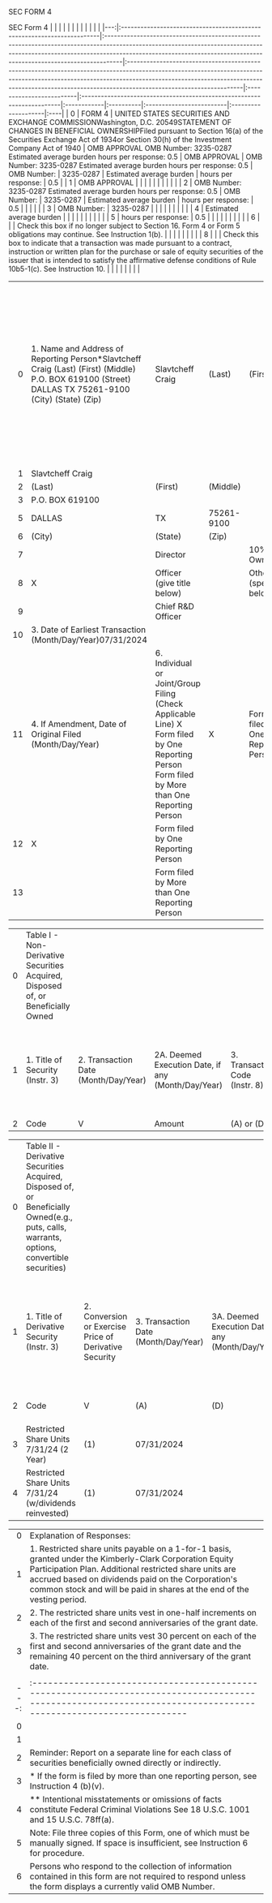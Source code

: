 

SEC FORM 4


SEC Form 4 |    |                                                                        |                                                                                                                                                                                                                                                |                                                                                                                                                                                                                                                                              |                          |                                                                        |             |           |                          |                     |     |
|---:|:-----------------------------------------------------------------------|:-----------------------------------------------------------------------------------------------------------------------------------------------------------------------------------------------------------------------------------------------|:-----------------------------------------------------------------------------------------------------------------------------------------------------------------------------------------------------------------------------------------------------------------------------|:-------------------------|:-----------------------------------------------------------------------|:------------|:----------|:-------------------------|:--------------------|:----|
|  0 | FORM 4                                                                 | UNITED STATES SECURITIES AND EXCHANGE COMMISSIONWashington, D.C. 20549STATEMENT OF CHANGES IN BENEFICIAL OWNERSHIPFiled pursuant to Section 16(a) of the Securities Exchange Act of 1934or Section 30(h) of the Investment Company Act of 1940 | OMB APPROVAL OMB Number: 3235-0287 Estimated average burden hours per response: 0.5                                                                                                                                                                                          | OMB APPROVAL             | OMB Number: 3235-0287 Estimated average burden hours per response: 0.5 | OMB Number: | 3235-0287 | Estimated average burden | hours per response: | 0.5 |
|  1 | OMB APPROVAL                                                           |                                                                                                                                                                                                                                                |                                                                                                                                                                                                                                                                              |                          |                                                                        |             |           |                          |                     |     |
|  2 | OMB Number: 3235-0287 Estimated average burden hours per response: 0.5 | OMB Number:                                                                                                                                                                                                                                    | 3235-0287                                                                                                                                                                                                                                                                    | Estimated average burden | hours per response:                                                    | 0.5         |           |                          |                     |     |
|  3 | OMB Number:                                                            | 3235-0287                                                                                                                                                                                                                                      |                                                                                                                                                                                                                                                                              |                          |                                                                        |             |           |                          |                     |     |
|  4 | Estimated average burden                                               |                                                                                                                                                                                                                                                |                                                                                                                                                                                                                                                                              |                          |                                                                        |             |           |                          |                     |     |
|  5 | hours per response:                                                    | 0.5                                                                                                                                                                                                                                            |                                                                                                                                                                                                                                                                              |                          |                                                                        |             |           |                          |                     |     |
|  6 |                                                                        |                                                                                                                                                                                                                                                | Check this box if no longer subject to Section 16. Form 4 or Form 5 obligations may continue. See Instruction 1(b).                                                                                                                                                          |                          |                                                                        |             |           |                          |                     |     |
|  8 |                                                                        |                                                                                                                                                                                                                                                | Check this box to indicate that a transaction was made pursuant to a contract, instruction or written plan for the purchase or sale of equity securities of the issuer that is intended to satisfy the affirmative defense conditions of Rule 10b5-1(c). See Instruction 10. |                          |                                                                        |             |           |                          |                     |     |
 
|    |                                                                                                                                                     |                                                                                                                                               |            |                                    |          |                                              |        |    |            |        |         |       |                                                                         |                                                                                                                                                                 |          |           |    |                            |                       |                   |
|---:|:----------------------------------------------------------------------------------------------------------------------------------------------------|:----------------------------------------------------------------------------------------------------------------------------------------------|:-----------|:-----------------------------------|:---------|:---------------------------------------------|:-------|:---|:-----------|:-------|:--------|:------|:------------------------------------------------------------------------|:----------------------------------------------------------------------------------------------------------------------------------------------------------------|:---------|:----------|:---|:---------------------------|:----------------------|:------------------|
|  0 | 1. Name and Address of Reporting Person*Slavtcheff Craig (Last) (First) (Middle) P.O. BOX 619100 (Street) DALLAS TX 75261-9100 (City) (State) (Zip) | Slavtcheff Craig                                                                                                                              | (Last)     | (First)                            | (Middle) | P.O. BOX 619100                              | DALLAS | TX | 75261-9100 | (City) | (State) | (Zip) | 2. Issuer Name and Ticker or Trading Symbol KIMBERLY CLARK CORP [ KMB ] | 5. Relationship of Reporting Person(s) to Issuer (Check all applicable) Director 10% Owner X Officer (give title below) Other (specify below) Chief R&D Officer | Director | 10% Owner | X  | Officer (give title below) | Other (specify below) | Chief R&D Officer |
|  1 | Slavtcheff Craig                                                                                                                                    |                                                                                                                                               |            |                                    |          |                                              |        |    |            |        |         |       |                                                                         |                                                                                                                                                                 |          |           |    |                            |                       |                   |
|  2 | (Last)                                                                                                                                              | (First)                                                                                                                                       | (Middle)   |                                    |          |                                              |        |    |            |        |         |       |                                                                         |                                                                                                                                                                 |          |           |    |                            |                       |                   |
|  3 | P.O. BOX 619100                                                                                                                                     |                                                                                                                                               |            |                                    |          |                                              |        |    |            |        |         |       |                                                                         |                                                                                                                                                                 |          |           |    |                            |                       |                   |
|  5 | DALLAS                                                                                                                                              | TX                                                                                                                                            | 75261-9100 |                                    |          |                                              |        |    |            |        |         |       |                                                                         |                                                                                                                                                                 |          |           |    |                            |                       |                   |
|  6 | (City)                                                                                                                                              | (State)                                                                                                                                       | (Zip)      |                                    |          |                                              |        |    |            |        |         |       |                                                                         |                                                                                                                                                                 |          |           |    |                            |                       |                   |
|  7 |                                                                                                                                                     | Director                                                                                                                                      |            | 10% Owner                          |          |                                              |        |    |            |        |         |       |                                                                         |                                                                                                                                                                 |          |           |    |                            |                       |                   |
|  8 | X                                                                                                                                                   | Officer (give title below)                                                                                                                    |            | Other (specify below)              |          |                                              |        |    |            |        |         |       |                                                                         |                                                                                                                                                                 |          |           |    |                            |                       |                   |
|  9 |                                                                                                                                                     | Chief R&D Officer                                                                                                                             |            |                                    |          |                                              |        |    |            |        |         |       |                                                                         |                                                                                                                                                                 |          |           |    |                            |                       |                   |
| 10 | 3. Date of Earliest Transaction (Month/Day/Year)07/31/2024                                                                                          |                                                                                                                                               |            |                                    |          |                                              |        |    |            |        |         |       |                                                                         |                                                                                                                                                                 |          |           |    |                            |                       |                   |
| 11 | 4. If Amendment, Date of Original Filed (Month/Day/Year)                                                                                            | 6. Individual or Joint/Group Filing (Check Applicable Line) X Form filed by One Reporting Person Form filed by More than One Reporting Person | X          | Form filed by One Reporting Person |          | Form filed by More than One Reporting Person |        |    |            |        |         |       |                                                                         |                                                                                                                                                                 |          |           |    |                            |                       |                   |
| 12 | X                                                                                                                                                   | Form filed by One Reporting Person                                                                                                            |            |                                    |          |                                              |        |    |            |        |         |       |                                                                         |                                                                                                                                                                 |          |           |    |                            |                       |                   |
| 13 |                                                                                                                                                     | Form filed by More than One Reporting Person                                                                                                  |            |                                    |          |                                              |        |    |            |        |         |       |                                                                         |                                                                                                                                                                 |          |           |    |                            |                       |                   |

 
|    |                                                                                  |                                      |                                                    |                                |                                                                   |                                                                                               |                                                          |                                                       |
|---:|:---------------------------------------------------------------------------------|:-------------------------------------|:---------------------------------------------------|:-------------------------------|:------------------------------------------------------------------|:----------------------------------------------------------------------------------------------|:---------------------------------------------------------|:------------------------------------------------------|
|  0 | Table I - Non-Derivative Securities Acquired, Disposed of, or Beneficially Owned |                                      |                                                    |                                |                                                                   |                                                                                               |                                                          |                                                       |
|  1 | 1. Title of Security (Instr. 3)                                                  | 2. Transaction Date (Month/Day/Year) | 2A. Deemed Execution Date, if any (Month/Day/Year) | 3. Transaction Code (Instr. 8) | 4. Securities Acquired (A) or Disposed Of (D) (Instr. 3, 4 and 5) | 5. Amount of Securities Beneficially Owned Following Reported Transaction(s) (Instr. 3 and 4) | 6. Ownership Form: Direct (D) or Indirect (I) (Instr. 4) | 7. Nature of Indirect Beneficial Ownership (Instr. 4) |
|  2 | Code                                                                             | V                                    | Amount                                             | (A) or (D)                     | Price                                                             |                                                                                               |                                                          |                                                       |

 
|    |                                                                                                                                             |                                                        |                                      |                                                    |                                |                                                                                        |                                                          |                                                                                   |                                            |                                                                                                    |                                                           |                                                        |            |       |    |
|---:|:--------------------------------------------------------------------------------------------------------------------------------------------|:-------------------------------------------------------|:-------------------------------------|:---------------------------------------------------|:-------------------------------|:---------------------------------------------------------------------------------------|:---------------------------------------------------------|:----------------------------------------------------------------------------------|:-------------------------------------------|:---------------------------------------------------------------------------------------------------|:----------------------------------------------------------|:-------------------------------------------------------|:-----------|:------|:---|
|  0 | Table II - Derivative Securities Acquired, Disposed of, or Beneficially Owned(e.g., puts, calls, warrants, options, convertible securities) |                                                        |                                      |                                                    |                                |                                                                                        |                                                          |                                                                                   |                                            |                                                                                                    |                                                           |                                                        |            |       |    |
|  1 | 1. Title of Derivative Security (Instr. 3)                                                                                                  | 2. Conversion or Exercise Price of Derivative Security | 3. Transaction Date (Month/Day/Year) | 3A. Deemed Execution Date, if any (Month/Day/Year) | 4. Transaction Code (Instr. 8) | 5. Number of Derivative Securities Acquired (A) or Disposed of (D) (Instr. 3, 4 and 5) | 6. Date Exercisable and Expiration Date (Month/Day/Year) | 7. Title and Amount of Securities Underlying Derivative Security (Instr. 3 and 4) | 8. Price of Derivative Security (Instr. 5) | 9. Number of derivative Securities Beneficially Owned Following Reported Transaction(s) (Instr. 4) | 10. Ownership Form: Direct (D) or Indirect (I) (Instr. 4) | 11. Nature of Indirect Beneficial Ownership (Instr. 4) |            |       |    |
|  2 | Code                                                                                                                                        | V                                                      | (A)                                  | (D)                                                | Date Exercisable               | Expiration Date                                                                        | Title                                                    | Amount or Number of Shares                                                        |                                            |                                                                                                    |                                                           |                                                        |            |       |    |
|  3 | Restricted Share Units 7/31/24 (2 Year)                                                                                                     | (1)                                                    | 07/31/2024                           |                                                    | A                              |                                                                                        | 7,405                                                    |                                                                                   | (2)                                        | (2)                                                                                                | Common Stock                                              | 7,405                                                  | $0.0000(1) | 7,405 | D  |
|  4 | Restricted Share Units 7/31/24 (w/dividends reinvested)                                                                                     | (1)                                                    | 07/31/2024                           |                                                    | A                              |                                                                                        | 3,850                                                    |                                                                                   | (3)                                        | (3)                                                                                                | Common Stock                                              | 3,850                                                  | $0.0000(1) | 3,850 | D  |

 |    |                                                                                                                                                                                                                                                                                                    |
|---:|:---------------------------------------------------------------------------------------------------------------------------------------------------------------------------------------------------------------------------------------------------------------------------------------------------|
|  0 | Explanation of Responses:                                                                                                                                                                                                                                                                          |
|  1 | 1. Restricted share units payable on a 1-for-1 basis, granted under the Kimberly-Clark Corporation Equity Participation Plan. Additional restricted share units are accrued based on dividends paid on the Corporation's common stock and will be paid in shares at the end of the vesting period. |
|  2 | 2. The restricted share units vest in one-half increments on each of the first and second anniversaries of the grant date.                                                                                                                                                                         |
|  3 | 3. The restricted share units vest 30 percent on each of the first and second anniversaries of the grant date and the remaining 40 percent on the third anniversary of the grant date.                                                                                                             |
 |    |                                                                                                                                                                |                                                         |            |
|---:|:---------------------------------------------------------------------------------------------------------------------------------------------------------------|:--------------------------------------------------------|:-----------|
|  0 |                                                                                                                                                                | Courtney Roane as Attorney-in-fact for Craig Slavtcheff | 08/01/2024 |
|  1 |                                                                                                                                                                | ** Signature of Reporting Person                        | Date       |
|  2 | Reminder: Report on a separate line for each class of securities beneficially owned directly or indirectly.                                                    |                                                         |            |
|  3 | * If the form is filed by more than one reporting person, see Instruction 4 (b)(v).                                                                            |                                                         |            |
|  4 | ** Intentional misstatements or omissions of facts constitute Federal Criminal Violations See 18 U.S.C. 1001 and 15 U.S.C. 78ff(a).                            |                                                         |            |
|  5 | Note: File three copies of this Form, one of which must be manually signed. If space is insufficient, see Instruction 6 for procedure.                         |                                                         |            |
|  6 | Persons who respond to the collection of information contained in this form are not required to respond unless the form displays a currently valid OMB Number. |                                                         |            |

